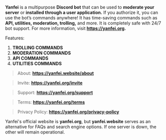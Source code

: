 **Yanfei** is a multipurpose **Discord bot** that can be used to **moderate your server** or **installed through a user application.** If you authorize it, you can use the bot’s commands anywhere! It has time-saving commands such as **API, utilities, moderation, trolling,** and more. It is completely safe with 24/7 bot support. For more information, visit **https://yanfei.org.**

Features:
1. **TROLLING COMMANDS**
2. **MODERATION COMMANDS**
3. **API COMMANDS**
4. **UTILITIES COMMANDS**

> About: **https://yanfei.website/about**

> Invite: **https://yanfei.org/invite**

> Support: **https://yanfei.org/support**

> Terms: **https://yanfei.org/terms**

> Privacy Policy: **https://yanfei.org/privacy-policy**

Yanfei's official website is **yanfei.org**, but **yanfei.website** serves as an alternative for FAQs and search engine options. If one server is down, the other will remain operational.
